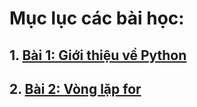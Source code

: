 # Mục lục các bài học:

## 1. [Bài 1: Giới thiệu về  Python](tutorial/1.md)
## 2. [Bài 2: Vòng lặp for](tutorial/2.md)